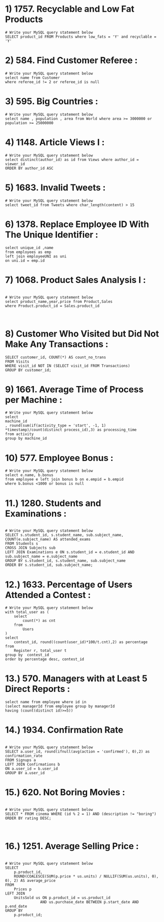 # 1) 1757. Recyclable and Low Fat Products
```
# Write your MySQL query statement below 
SELECT product_id FROM Products where low_fats = 'Y' and recyclable = 'Y'

```

# 2) 584. Find Customer Referee : 

```
# Write your MySQL query statement below
select name from Customer
where referee_id != 2 or referee_id is null

```

# 3) 595. Big Countries : 

```
# Write your MySQL query statement below
select name , population , area from World where area >= 3000000 or population >= 25000000

```

# 4) 1148. Article Views I : 

```
# Write your MySQL query statement below
select distinct(author_id) as id from Views where author_id = viewer_id
ORDER BY author_id ASC
```

# 5) 1683. Invalid Tweets :

```
# Write your MySQL query statement below
select tweet_id from Tweets where char_length(content) > 15

```

# 6) 1378. Replace Employee ID With The Unique Identifier : 

```
select unique_id ,name
from employees as emp
left join employeeUNI as uni
on uni.id = emp.id

```

# 7) 1068. Product Sales Analysis I : 

```

# Write your MySQL query statement below
select product_name,year,price from Product,Sales 
where Product.product_id = Sales.product_id



```

# 8) Customer Who Visited but Did Not Make Any Transactions : 

```
SELECT customer_id, COUNT(*) AS count_no_trans
FROM Visits
WHERE visit_id NOT IN (SELECT visit_id FROM Transactions)
GROUP BY customer_id;

```

# 9) 1661. Average Time of Process per Machine : 

```
# Write your MySQL query statement below
select
machine_id
, round(sum(if(activity_type = 'start', -1, 1) *timestamp)/count(distinct process_id),3) as processing_time
from activity
group by machine_id

```

# 10) 577. Employee Bonus :

```
# Write your MySQL query statement below
select e.name, b.bonus
from employee e left join bonus b on e.empid = b.empid
where b.bonus <1000 or bonus is null

```

# 11.) 1280. Students and Examinations : 

```

# Write your MySQL query statement below
SELECT s.student_id, s.student_name, sub.subject_name, COUNT(e.subject_name) AS attended_exams
FROM Students s
CROSS JOIN Subjects sub
LEFT JOIN Examinations e ON s.student_id = e.student_id AND sub.subject_name = e.subject_name
GROUP BY s.student_id, s.student_name, sub.subject_name
ORDER BY s.student_id, sub.subject_name;

```

# 12.) 1633. Percentage of Users Attended a Contest : 

```
# Write your MySQL query statement below
with total_user as (
    select 
        count(*) as cnt
    from
        Users 
)
select
    contest_id, round((count(user_id)*100/t.cnt),2) as percentage
from 
    Register r, total_user t
group by  contest_id
order by percentage desc, contest_id

```

# 13.) 570. Managers with at Least 5 Direct Reports : 

```
select name from employee where id in
(select managerId from employee group by managerId
having (count(distinct id)>=5))
```




# 14.) 1934. Confirmation Rate
```

# Write your MySQL query statement below
SELECT a.user_id, round(ifnull(avg(action = 'confirmed'), 0),2) as confirmation_rate
FROM Signups a
LEFT JOIN Confirmations b
ON a.user_id = b.user_id
GROUP BY a.user_id

```
# 15.) 620. Not Boring Movies : 

```

# Write your MySQL query statement below
SELECT * FROM cinema WHERE (id % 2 = 1) AND (description != "boring") ORDER BY rating DESC;



```

# 16.)  1251. Average Selling Price : 

```

# Write your MySQL query statement below
SELECT 
    p.product_id,
    ROUND(COALESCE(SUM(p.price * us.units) / NULLIF(SUM(us.units), 0), 0), 2) AS average_price
FROM 
    Prices p
LEFT JOIN 
    UnitsSold us ON p.product_id = us.product_id
                AND us.purchase_date BETWEEN p.start_date AND p.end_date
GROUP BY 
    p.product_id;


```
